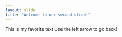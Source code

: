 ```yaml
---
layout: slide
title: "Welcome to our second slide!"
---
```

This is my favorite text
Use the left arrow to go back!